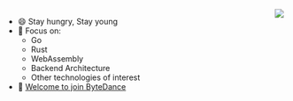 <img align="right" src="https://github-readme-stats.vercel.app/api?username=andeya&show_icons=true&icon_color=805AD5&text_color=718096&bg_color=ffffff&hide_title=true&line_height=30&count_private=true&include_all_commits=true" />

- 😄 Stay hungry, Stay young
- 🔭 Focus on:
  - Go
  - Rust
  - WebAssembly
  - Backend Architecture
  - Other technologies of interest
- 👋 [Welcome to join ByteDance](https://bytedance.feishu.cn/docs/doccnnpZqtAY1OXXRBtyJUA1Eqf)



<!--
**andeya/andeya** is a ✨ _special_ ✨ repository because its `README.md` (this file) appears on your GitHub profile.

Here are some ideas to get you started:

- 🔭 I’m currently working on ...
- 🌱 I’m currently learning ...
- 👯 I’m looking to collaborate on ...
- 🤔 I’m looking for help with ...
- 💬 Ask me about ...
- 📫 How to reach me: ...
- 😄 Pronouns: ...
- ⚡ Fun fact: ...
-->

<!-- <h2>🏆 Github Profile Trophy</h2>
<img src="https://github-profile-trophy.vercel.app/?username=andeya&column=6"/>
 
---
<div>
  <img height="170" align="left" src="https://github-readme-stats.vercel.app/api?username=andeya&count_private=true&include_all_commits=true" />
  <img src="https://github-readme-stats.vercel.app/api/top-langs/?username=andeya&layout=compact" />
</div>
-->
<br/>


